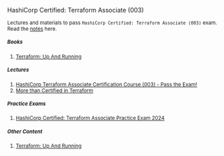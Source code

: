 HashiCorp Certified: Terraform Associate (003)

<small>


Lectures and materials to pass `HashiCorp Certified: Terraform Associate (003)` exam. Read the [notes](NOTES.md) here.

##### Books
1. [Terraform: Up And Running](https://digtvbg.com/files/LINUX/Brikman%20Y.%20Terraform.%20Up%20and%20Running.%20Writing...as%20Code%203ed%202022.pdf)

##### Lectures
1. [HashiCorp Terraform Associate Certification Course (003) - Pass the Exam!](https://www.youtube.com/watch?v=SPcwo0Gq9T8&t=2125s&ab_channel=freeCodeCamp.org)
2. [More than Certified in Terraform](https://www.udemy.com/course/terraform-certified/?couponCode=KEEPLEARNING)

##### Practice Exams
1. [HashiCorp Certified: Terraform Associate Practice Exam 2024](https://www.udemy.com/course/terraform-associate-practice-exam)

##### Other Content
1. [Terraform: Up And Running](https://digtvbg.com/files/LINUX/Brikman%20Y.%20Terraform.%20Up%20and%20Running.%20Writing...as%20Code%203ed%202022.pdf)


</small>